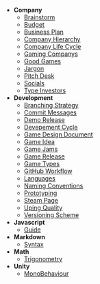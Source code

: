 <link rel="icon" href="favicon.ico" type="image/x-icon">


- **Company**
  - [Brainstorm](Company/Brainstorm)
  - [Budget](Company/Budget)
  - [Business Plan](Company/Business-Plan)
  - [Company Hierarchy](Company/Company-Hierarchy)
  - [Company Life Cycle](Company/Company-Life-Cycle)
  - [Gaming Companys](Company/Gaming-Companys)
  - [Good Games](Company/Good-Games)
  - [Jargon](Company/Jargon)
  - [Pitch Desk](Company/Pitch-Desk)
  - [Socials](Company/Socials)
  - [Type Investors](Company/Type-Investors)
- **Development**
  - [Branching Strategy](Development/Branching-Strategy)
  - [Commit Messages](Development/Commit-Messages)
  - [Demo Release](Development/Demo-Release)
  - [Devepement Cycle](Development/Devepement-Cycle)
  - [Game Design Document](Development/Game-Design-Document)
  - [Game Idea](Development/Game-Idea)
  - [Game Jams](Development/Game-Jams)
  - [Game Release](Development/Game-Release)
  - [Game Types](Development/Game-Types)
  - [GitHub Workflow](Development/GitHub-Workflow)
  - [Languages](Development/Languages)
  - [Naming Conventions](Development/Naming-Conventions)
  - [Prototyping](Development/Prototyping)
  - [Steam Page](Development/Steam-Page)
  - [Uping Quality](Development/Uping-Quality)
  - [Versioning Scheme](Development/Versioning-Scheme)
- **Javascript**
  - [Guide](Javascript/Guide)
- **Markdown**
  - [Syntax](Markdown/Syntax)
- **Math**
  - [Trigonometry](Math/Trigonometry)
- **Unity**
  - [MonoBehaviour](Unity/MonoBehaviour)